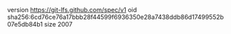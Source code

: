 version https://git-lfs.github.com/spec/v1
oid sha256:6cd76ce76a17bbb28f44599f6936350e28a7438ddb86d17499552b07e5db84b1
size 2007
